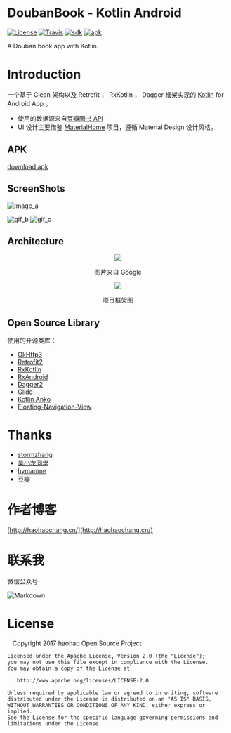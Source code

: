 # DoubanBook - Kotlin Android

[![License](https://img.shields.io/badge/License-Apache%202.0-blue.svg)](https://github.com/githubhaohao/DoubanBook/raw/master/LICENSE.txt)
[![Travis](https://img.shields.io/travis/rust-lang/rust.svg)](https://github.com/githubhaohao/DoubanBook)
[![sdk](https://img.shields.io/badge/SDK-21+-red.svg)](https://github.com/githubhaohao/DoubanBook)
[![apk](https://img.shields.io/badge/APK-download-green.svg)](https://github.com/githubhaohao/DoubanBook/raw/master/art/app-debug.apk)

A Douban book app with Kotlin.

# Introduction
一个基于 Clean 架构以及 Retrofit ， RxKotlin ， Dagger 框架实现的 [Kotlin](https://github.com/githubhaohao/JavaToKotlin) for Android App 。
 - 使用的数据源来自[豆瓣图书 API ](https://developers.douban.com/wiki/?title=api_v2)
 - UI 设计主要借鉴 [MaterialHome](https://github.com/hymanme/MaterialHome) 项目，遵循 Material Design 设计风格。
 
## APK
[download apk](https://github.com/githubhaohao/DoubanBook/raw/master/art/app-debug.apk)

## ScreenShots
![image_a](https://github.com/githubhaohao/DoubanBook/blob/master/art/device-2017-06-24-110458.png?raw=true)

![gif_b](https://github.com/githubhaohao/DoubanBook/blob/master/art/preview_b.gif?raw=true)
![gif_c](https://github.com/githubhaohao/DoubanBook/blob/master/art/preview_c.gif?raw=true)
## Architecture
<p align="center"><img src="https://github.com/googlesamples/android-architecture/wiki/images/mvp-clean.png"/></p>
<p align="center">图片来自 Google</p>

<p align="center"><img src="https://github.com/githubhaohao/DoubanBook/blob/master/art/architecture.png?raw=true"/></p>
<p align="center">项目框架图</p>

## Open Source Library 
使用的开源类库：

- [OkHttp3](https://github.com/square/okhttp)
- [Retrofit2](https://github.com/square/retrofit)
- [RxKotlin](https://github.com/ReactiveX/RxKotlin)
- [RxAndroid](https://github.com/ReactiveX/RxAndroid)
- [Dagger2](https://github.com/square/dagger)
- [Glide](https://github.com/bumptech/glide)
- [Kotlin Anko](https://github.com/Kotlin/anko)
- [Floating-Navigation-View](https://github.com/andremion/Floating-Navigation-View)
# Thanks
- [stormzhang](http://stormzhang.com/)
- [吴小龙同學](https://github.com/WuXiaolong)
- [hymanme](https://github.com/hymanme)
- [豆瓣](https://www.douban.com)

# 作者博客
[http://haohaochang.cn/](http://haohaochang.cn/)
# 联系我
微信公众号

![Markdown](http://i2.kiimg.com/588795/14b96669d7240b3f.jpg)

# License

    Copyright 2017 haohao Open Source Project

    Licensed under the Apache License, Version 2.0 (the "License");
    you may not use this file except in compliance with the License.
    You may obtain a copy of the License at

       http://www.apache.org/licenses/LICENSE-2.0

    Unless required by applicable law or agreed to in writing, software
    distributed under the License is distributed on an "AS IS" BASIS,
    WITHOUT WARRANTIES OR CONDITIONS OF ANY KIND, either express or implied.
    See the License for the specific language governing permissions and
    limitations under the License.
